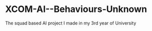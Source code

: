 XCOM-AI--Behaviours-Unknown
===========================

The squad based AI project I made in my 3rd year of University
